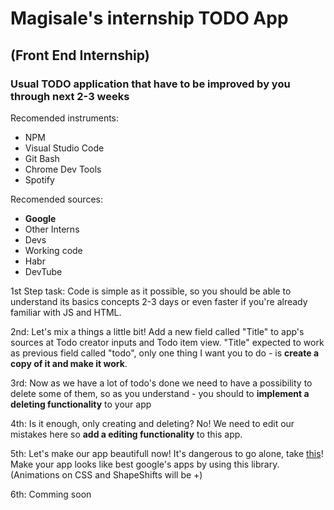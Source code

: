 # Magisale's internship TODO App
## (Front End Internship)
### Usual TODO application that have to be improved by you through next 2-3 weeks

Recomended instruments: 
 * NPM
 * Visual Studio Code
 * Git Bash
 * Chrome Dev Tools
 * Spotify
 
 Recomended sources:
 * **Google**
 * Other Interns
 * Devs
 * Working code
 * Habr
 * DevTube
 
1st Step task: Code is simple as it possible, so you should be able to understand its basics concepts 2-3 days or even faster if you're already familiar with JS and HTML.

2nd: Let's mix a things a little bit! Add a new field called "Title" to app's sources at Todo creator inputs and Todo item view.
"Title" expected to work as previous field called "todo", only one thing I want you to do - is **create a copy of it and make it work**.

3rd: Now as we have a lot of todo's done we need to have a possibility to delete some of them, so as you understand - you should to 
**implement a deleting functionality** to your app

4th: Is it enough, only creating and deleting? No! We need to edit our mistakes here so **add a editing functionality** to this app.

5th: Let's make our app beautifull now! It's dangerous to go alone, take [this](https://material-ui.com/)! Make your app looks like
best google's apps by using this library. (Animations on CSS and ShapeShifts will be +)

6th: Comming soon

